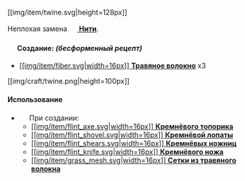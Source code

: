 [[img/item/twine.svg|height=128px]]

Неплохая замена [<img src="https://gamepedia.cursecdn.com/minecraft_gamepedia/a/a0/String.png" width="16"> **Нити**](https://minecraft-ru.gamepedia.com/Нить).

#### <img src="https://gamepedia.cursecdn.com/minecraft_gamepedia/1/13/Player_Head.png" width="16"> Создание: *(бесформенный рецепт)*

- [[[img/item/fiber.svg|width=16px]] **Травяное волокно**](https://github.com/SoSeDiK-Universe/Wiki/wiki/Травяное-волокно) x3

[[img/craft/twine.png|height=100px]]

#### Использование
- <img src="https://gamepedia.cursecdn.com/minecraft_gamepedia/1/13/Player_Head.png" width="16"> При создании:
  - [[[img/item/flint_axe.svg|width=16px]] **Кремнёвого топорика**](https://github.com/SoSeDiK-Universe/Wiki/wiki/Кремнёвый-топорик)
  - [[[img/item/flint_shovel.svg|width=16px]] **Кремнёвой лопаты**](https://github.com/SoSeDiK-Universe/Wiki/wiki/Кремнёвая-лопата)
  - [[[img/item/flint_shears.svg|width=16px]] **Кремнёвых ножниц**](https://github.com/SoSeDiK-Universe/Wiki/wiki/Кремнёвые-ножницы)
  - [[[img/item/flint_knife.svg|width=16px]] **Кремнёвого ножа**](https://github.com/SoSeDiK-Universe/Wiki/wiki/Кремнёвый-нож)
  - [[[img/item/grass_mesh.svg|width=16px]] **Сетки из травяного волокна**](https://github.com/SoSeDiK-Universe/Wiki/wiki/Сетка-из-травяного-волокна)